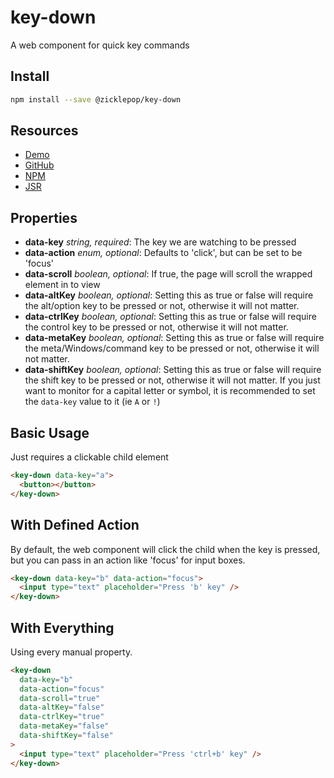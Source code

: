 # key-down

A web component for quick key commands

## Install

```sh
npm install --save @zicklepop/key-down
```

## Resources

- [Demo](http://zicklepop.github.io/key-down/demo.html)
- [GitHub](https://github.com/zicklepop/key-down)
- [NPM](https://www.npmjs.com/package/@zicklepop/key-down)
- [JSR](https://jsr.io/@zicklepop/key-down)

## Properties

- **data-key** _string, required_: The key we are watching to be pressed
- **data-action** _enum, optional_: Defaults to 'click', but can be set to be 'focus'
- **data-scroll** _boolean, optional_: If true, the page will scroll the wrapped element in to view
- **data-altKey** _boolean, optional_: Setting this as true or false will require the alt/option key to be pressed or not, otherwise it will not matter.
- **data-ctrlKey** _boolean, optional_: Setting this as true or false will require the control key to be pressed or not, otherwise it will not matter.
- **data-metaKey** _boolean, optional_: Setting this as true or false will require the meta/Windows/command key to be pressed or not, otherwise it will not matter.
- **data-shiftKey** _boolean, optional_: Setting this as true or false will require the shift key to be pressed or not, otherwise it will not matter. If you just want to monitor for a capital letter or symbol, it is recommended to set the `data-key` value to it (ie `A` or `!`)

## Basic Usage

Just requires a clickable child element

```html
<key-down data-key="a">
  <button></button>
</key-down>
```

## With Defined Action

By default, the web component will click the child when the key is pressed, but you can pass in an action like 'focus' for input boxes.

```html
<key-down data-key="b" data-action="focus">
  <input type="text" placeholder="Press 'b' key" />
</key-down>
```

## With Everything

Using every manual property.

```html
<key-down
  data-key="b"
  data-action="focus"
  data-scroll="true"
  data-altKey="false"
  data-ctrlKey="true"
  data-metaKey="false"
  data-shiftKey="false"
>
  <input type="text" placeholder="Press 'ctrl+b' key" />
</key-down>
```
